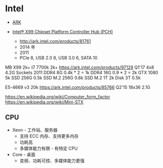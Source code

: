 # Intel


* [ARK](http://ark.intel.com/)

* [Intel® X99 Chipset Platform Controller Hub (PCH)](https://en.wikipedia.org/wiki/Intel_X99)
  * http://ark.intel.com/products/81761
  * 2014 年
  * 2011
  * PCIe 8, USB 2.0 8, USB 3.0 6, SATA 10


MB X99          2k+
I7 7700k        2k+
  https://ark.intel.com/products/97129
  Q1'17
  4x8
  4.2G
  Sockets 2011
DDR4 8G 0.4k * 2 = 1k
DDR4 16G 0.9 * 2 = 2k
GTX 1080        5k
SSD 256G        0.5k
SSD M.2 256G    0.6k
SSD M.2 1T      2k
Disk 3T         0.5k

E5-4669 v3      20k
  https://ark.intel.com/products/85766
  Q2'15
  18x36
  2.1G

https://en.wikipedia.org/wiki/Computer_form_factor
https://en.wikipedia.org/wiki/Mini-STX

## CPU

- Xeon - 工作站、服务器
  - 支持 ECC 内存、支持更多内存
  - 功耗高
  - 多媒体能力有限 - 有特定 CPU
- Core - 桌面
  - 变频、功耗可控、多媒体能力更强
